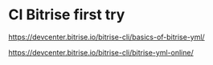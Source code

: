# CI Bitrise first try

https://devcenter.bitrise.io/bitrise-cli/basics-of-bitrise-yml/

https://devcenter.bitrise.io/bitrise-cli/bitrise-yml-online/
